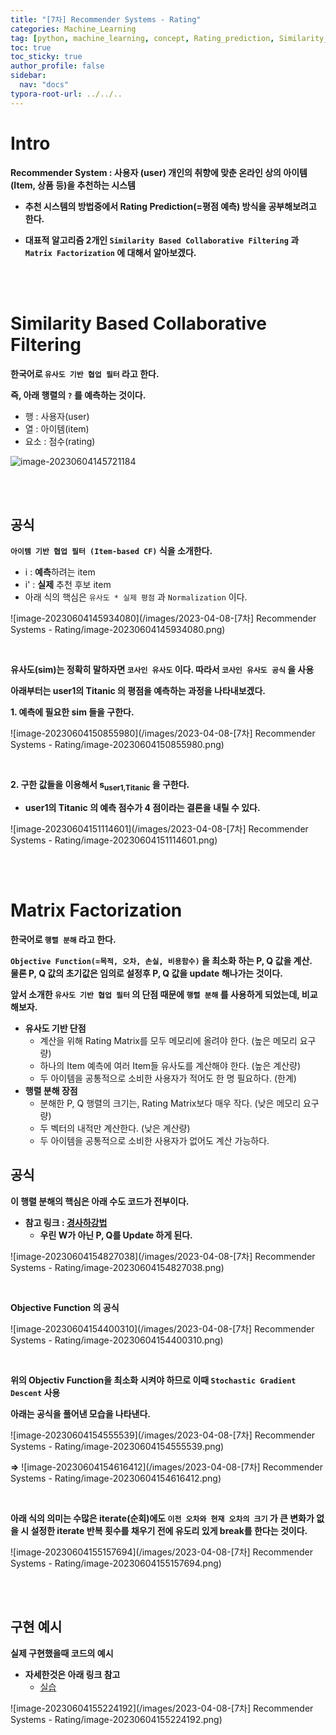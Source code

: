 ```yaml
---
title: "[7차] Recommender Systems - Rating"
categories: Machine_Learning
tag: [python, machine_learning, concept, Rating_prediction, Similarity_Based_Collaborative_Filtering, Matrix_Factorization]
toc: true
toc_sticky: true
author_profile: false
sidebar:
  nav: "docs"
typora-root-url: ../../..
---
```




# Intro

**Recommender System : 사용자 (user) 개인의 취향에 맞춘 온라인 상의 아이템(Item, 상품 등)을 추천하는 시스템**

* **추천 시스템의 방법중에서 Rating Prediction(=평점 예측) 방식을 공부해보려고 한다.**

* **대표적 알고리즘 2개인 `Similarity Based Collaborative Filtering` 과 `Matrix Factorization` 에 대해서 알아보겠다.**

<br><br>

# Similarity Based Collaborative Filtering

**한국어로 `유사도 기반 협업 필터` 라고 한다.**

**즉, 아래 행렬의 `?` 를 예측하는 것이다.**

* 행 : 사용자(user)
* 열 : 아이템(item)
* 요소 : 점수(rating)

<img src="/images/2023-04-08-[7차] Recommender Systems - Rating/image-20230604145721184.png" alt="image-20230604145721184"  /> 

<br><br>

## 공식

**`아이템 기반 협업 필터 (Item-based CF)` 식을 소개한다.**

* i : **예측**하려는 item
* i' : **실제** 추천 후보 item
* 아래 식의 핵심은 `유사도 * 실제 평점` 과 `Normalization` 이다.

![image-20230604145934080](/images/2023-04-08-[7차] Recommender Systems - Rating/image-20230604145934080.png)

<br>

**유사도(sim)는 정확히 말하자면 `코사인 유사도` 이다. 따라서 `코사인 유사도 공식` 을 사용**

**아래부터는 user1의 Titanic 의 평점을 예측하는 과정을 나타내보겠다.**

**1. 예측에 필요한 sim 들을 구한다.**

![image-20230604150855980](/images/2023-04-08-[7차] Recommender Systems - Rating/image-20230604150855980.png)

<br>

**2. 구한 값들을 이용해서 s<sub>user1,Titanic</sub> 을 구한다.**

* **user1의 Titanic 의 예측 점수가 4 점이라는 결론을 내릴 수 있다.**

![image-20230604151114601](/images/2023-04-08-[7차] Recommender Systems - Rating/image-20230604151114601.png)

<br><br>

# Matrix Factorization

**한국어로 `행렬 분해` 라고 한다.**

**`Objective Function(=목적, 오차, 손실, 비용함수)` 을 최소화 하는 P, Q 값을 계산.**  
**물론 P, Q 값의 초기값은 임의로 설정후 P, Q 값을 update 해나가는 것이다.**

**앞서 소개한 `유사도 기반 협업 필터` 의 단점 때문에 `행렬 분해` 를 사용하게 되었는데, 비교해보자.**

* **유사도 기반 단점**
  * 계산을 위해 Rating Matrix를 모두 메모리에 올려야 한다. (높은 메모리 요구량)
  * 하나의 Item 예측에 여러 Item들 유사도를 계산해야 한다. (높은 계산량)
  * 두 아이템을 공통적으로 소비한 사용자가 적어도 한 명 필요하다. (한계)
* **행렬 분해 장점**
  * 분해한 P, Q 행렬의 크기는, Rating Matrix보다 매우 작다. (낮은 메모리 요구량)
  * 두 벡터의 내적만 계산한다. (낮은 계산량)
  * 두 아이템을 공통적으로 소비한 사용자가 없어도 계산 가능하다. 

## 공식

**이 행렬 분해의 핵심은 아래 수도 코드가 전부이다.**

* **참고 링크 : [경사하강법](https://bh946.github.io/machine_learning/02.-MLP(%EB%8B%A4%EC%B8%B5-%ED%8D%BC%EC%85%89%ED%8A%B8%EB%A1%A0)/#4-optimizationexgd-method)**
  * **우린 W가 아닌 P, Q를 Update 하게 된다.**

![image-20230604154827038](/images/2023-04-08-[7차] Recommender Systems - Rating/image-20230604154827038.png)

<br>

**Objective Function 의 공식**

![image-20230604154400310](/images/2023-04-08-[7차] Recommender Systems - Rating/image-20230604154400310.png)

<br>

**위의 Objectiv Function을 최소화 시켜야 하므로 이때 `Stochastic Gradient Descent` 사용**  

**아래는 공식을 풀어낸 모습을 나타낸다.**

![image-20230604154555539](/images/2023-04-08-[7차] Recommender Systems - Rating/image-20230604154555539.png)   

**=>** ![image-20230604154616412](/images/2023-04-08-[7차] Recommender Systems - Rating/image-20230604154616412.png) 

<br>

**아래 식의 의미는 수많은 iterate(순회)에도 `이전 오차와 현재 오차의 크기` 가 큰 변화가 없을 시 설정한 iterate 반복 횟수를 채우기 전에 유도리 있게 break를 한다는 것이다.**

![image-20230604155157694](/images/2023-04-08-[7차] Recommender Systems - Rating/image-20230604155157694.png) 

<br><br>

## 구현 예시

**실제 구현했을때 코드의 예시**

* **자세한것은 아래 링크 참고**
  * [실습](https://bh946.github.io/machine_learning/HW2-MatrixFactorization(%ED%96%89%EB%A0%AC%EB%B6%84%ED%95%B4)-Python/)

![image-20230604155224192](/images/2023-04-08-[7차] Recommender Systems - Rating/image-20230604155224192.png)

